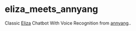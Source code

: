 # eliza_meets_annyang
Classic [Eliza](https://en.wikipedia.org/wiki/ELIZA) Chatbot With Voice Recognition from [annyang](https://www.talater.com/annyang/ "Annyang's Homepage")..
